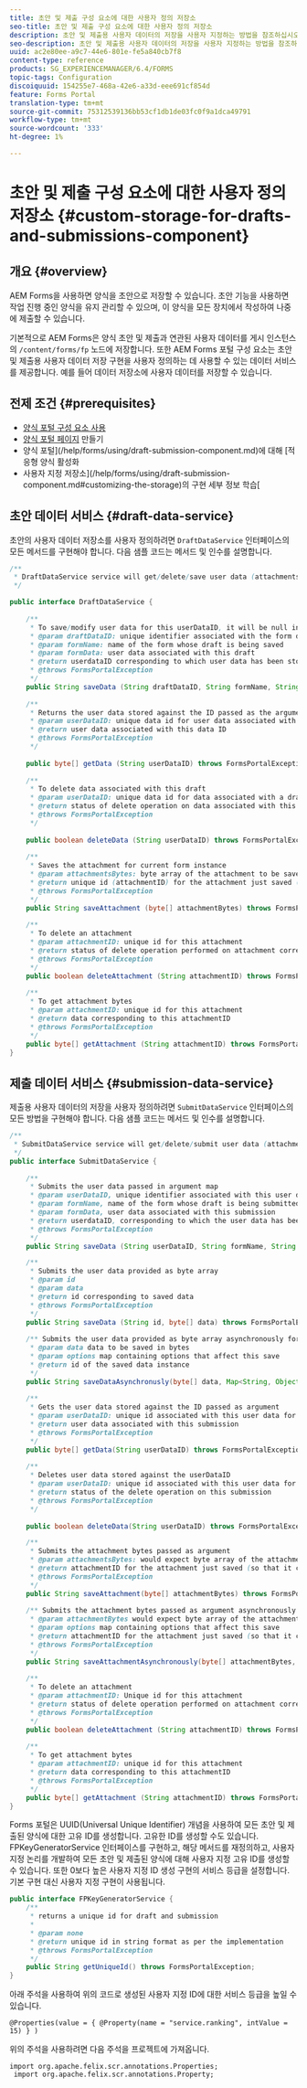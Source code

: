 ```yaml
---
title: 초안 및 제출 구성 요소에 대한 사용자 정의 저장소
seo-title: 초안 및 제출 구성 요소에 대한 사용자 정의 저장소
description: 초안 및 제출용 사용자 데이터의 저장을 사용자 지정하는 방법을 참조하십시오.
seo-description: 초안 및 제출용 사용자 데이터의 저장을 사용자 지정하는 방법을 참조하십시오.
uuid: ac2e80ee-a9c7-44e6-801e-fe5a840cb7f8
content-type: reference
products: SG_EXPERIENCEMANAGER/6.4/FORMS
topic-tags: Configuration
discoiquuid: 154255e7-468a-42e6-a33d-eee691cf854d
feature: Forms Portal
translation-type: tm+mt
source-git-commit: 75312539136bb53cf1db1de03fc0f9a1dca49791
workflow-type: tm+mt
source-wordcount: '333'
ht-degree: 1%

---
```



# 초안 및 제출 구성 요소에 대한 사용자 정의 저장소 {#custom-storage-for-drafts-and-submissions-component}

## 개요 {#overview}

AEM Forms을 사용하면 양식을 초안으로 저장할 수 있습니다. 초안 기능을 사용하면 작업 진행 중인 양식을 유지 관리할 수 있으며, 이 양식을 모든 장치에서 작성하여 나중에 제출할 수 있습니다.

기본적으로 AEM Forms은 양식 초안 및 제출과 연관된 사용자 데이터를 게시 인스턴스의 `/content/forms/fp` 노드에 저장합니다. 또한 AEM Forms 포털 구성 요소는 초안 및 제출용 사용자 데이터 저장 구현을 사용자 정의하는 데 사용할 수 있는 데이터 서비스를 제공합니다. 예를 들어 데이터 저장소에 사용자 데이터를 저장할 수 있습니다.

## 전제 조건  {#prerequisites}

* [양식 포털 구성 요소 사용](/help/forms/using/enabling-forms-portal-components.md)
* [양식 포털 페이지](/help/forms/using/creating-form-portal-page.md) 만들기
* 양식 포털](/help/forms/using/draft-submission-component.md)에 대해 [적응형 양식 활성화
* 사용자 지정 저장소](/help/forms/using/draft-submission-component.md#customizing-the-storage)의 구현 세부 정보 학습[

## 초안 데이터 서비스 {#draft-data-service}

초안의 사용자 데이터 저장소를 사용자 정의하려면 `DraftDataService` 인터페이스의 모든 메서드를 구현해야 합니다. 다음 샘플 코드는 메서드 및 인수를 설명합니다.

```java
/**
 * DraftDataService service will get/delete/save user data (attachments and form data) filled with a draft instance of Form  
 */

public interface DraftDataService {
    
    /**
     * To save/modify user data for this userDataID, it will be null in case of creation 
     * @param draftDataID: unique identifier associated with the form data
     * @param formName: name of the form whose draft is being saved
     * @param formData: user data associated with this draft
     * @return userdataID corresponding to which user data has been stored and which can be used later to retrieve this user data
     * @throws FormsPortalException
     */
    public String saveData (String draftDataID, String formName, String formData) throws FormsPortalException;
     
    /**
     * Returns the user data stored against the ID passed as the argument
     * @param userDataID: unique data id for user data associated with a draft
     * @return user data associated with this data ID
     * @throws FormsPortalException
     */
     
    public byte[] getData (String userDataID) throws FormsPortalException;
     
    /**
     * To delete data associated with this draft
     * @param userDataID: unique data id for data associated with a draft
     * @return status of delete operation on data associated with this draft 
     * @throws FormsPortalException
     */
     
    public boolean deleteData (String userDataID) throws FormsPortalException;
     
    /**
     * Saves the attachment for current form instance
     * @param attachmentsBytes: byte array of the attachment to be saved
     * @return unique id (attachmentID) for the attachment just saved (so that it could be retrieved later)
     * @throws FormsPortalException
     */
    public String saveAttachment (byte[] attachmentBytes) throws FormsPortalException;
     
    /**
     * To delete an attachment
     * @param attachmentID: unique id for this attachment
     * @return status of delete operation performed on attachment corresponding to this attachment ID
     * @throws FormsPortalException
     */
    public boolean deleteAttachment (String attachmentID) throws FormsPortalException;
     
    /**
     * To get attachment bytes
     * @param attachmentID: unique id for this attachment
     * @return data corresponding to this attachmentID
     * @throws FormsPortalException
     */
    public byte[] getAttachment (String attachmentID) throws FormsPortalException;
}
```

## 제출 데이터 서비스 {#submission-data-service}

제출용 사용자 데이터의 저장을 사용자 정의하려면 `SubmitDataService` 인터페이스의 모든 방법을 구현해야 합니다. 다음 샘플 코드는 메서드 및 인수를 설명합니다.

```java
/**
 * SubmitDataService service will get/delete/submit user data (attachments and form data) filled with a submission of Form  
 */
public interface SubmitDataService {
    
    /**
     * Submits the user data passed in argument map
     * @param userDataID, unique identifier associated with this user data
     * @param formName, name of the form whose draft is being submitted
     * @param formData, user data associated with this submission
     * @return userdataID, corresponding to which the user data has been stored and which can be used later to retrieve this data
     * @throws FormsPortalException
     */
    public String saveData (String userDataID, String formName, String formData) throws FormsPortalException;

    /**
     * Submits the user data provided as byte array
     * @param id
     * @param data
     * @return id corresponding to saved data
     * @throws FormsPortalException
     */
    public String saveData (String id, byte[] data) throws FormsPortalException;
    
    /** Submits the user data provided as byte array asynchronously for the user name provided in the options map 
     * @param data data to be saved in bytes
     * @param options map containing options that affect this save
     * @return id of the saved data instance
     */
    public String saveDataAsynchronusly(byte[] data, Map<String, Object> options) throws FormsPortalException; 
     
    /**
     * Gets the user data stored against the ID passed as argument
     * @param userDataID: unique id associated with this user data for this submission
     * @return user data associated with this submission
     * @throws FormsPortalException
     */
    public byte[] getData(String userDataID) throws FormsPortalException;
     
    /**
     * Deletes user data stored against the userDataID
     * @param userDataID: unique id associated with this user data for this submission
     * @return status of the delete operation on this submission
     * @throws FormsPortalException
     */
     
    public boolean deleteData(String userDataID) throws FormsPortalException;

    /**
     * Submits the attachment bytes passed as argument
     * @param attachmentsBytes: would expect byte array of the attachment for this submission
     * @return attachmentID for the attachment just saved (so that it could be retrieved later) 
     * @throws FormsPortalException
     */
    public String saveAttachment(byte[] attachmentBytes) throws FormsPortalException;
    
    /** Submits the attachment bytes passed as argument asynchronously for the user id provided in options map.
     * @param attachmentBytes would expect byte array of the attachment for this submission
     * @param options map containing options that affect this save
     * @return attachmentID for the attachment just saved (so that it could be retrieved later)
     * @throws FormsPortalException
     */
    public String saveAttachmentAsynchronously(byte[] attachmentBytes, Map<String, Object> options) throws FormsPortalException;
 
    /**
     * To delete an attachment
     * @param attachmentID: Unique id for this attachment
     * @return status of delete operation performed on attachment corresponding to this attachment ID
     * @throws FormsPortalException
     */
    public boolean deleteAttachment (String attachmentID) throws FormsPortalException;
     
    /**
     * To get attachment bytes
     * @param attachmentID: unique id for this attachment
     * @return data corresponding to this attachmentID
     * @throws FormsPortalException
     */
    public byte[] getAttachment (String attachmentID) throws FormsPortalException;
}
```

Forms 포털은 UUID(Universal Unique Identifier) 개념을 사용하여 모든 초안 및 제출된 양식에 대한 고유 ID를 생성합니다. 고유한 ID를 생성할 수도 있습니다. FPKeyGeneratorService 인터페이스를 구현하고, 해당 메서드를 재정의하고, 사용자 지정 논리를 개발하여 모든 초안 및 제출된 양식에 대해 사용자 지정 고유 ID를 생성할 수 있습니다. 또한 0보다 높은 사용자 지정 ID 생성 구현의 서비스 등급을 설정합니다. 기본 구현 대신 사용자 지정 구현이 사용됩니다.

```java
public interface FPKeyGeneratorService {
    /**
     * returns a unique id for draft and submission
     *
     * @param none
     * @return unique id in string format as per the implementation
     * @throws FormsPortalException
     */
    public String getUniqueId() throws FormsPortalException;
}
```

아래 주석을 사용하여 위의 코드로 생성된 사용자 지정 ID에 대한 서비스 등급을 높일 수 있습니다.

`@Properties(value = { @Property(name = "service.ranking", intValue = 15) } )`

위의 주석을 사용하려면 다음 주석을 프로젝트에 가져옵니다.

```
import org.apache.felix.scr.annotations.Properties;
 import org.apache.felix.scr.annotations.Property;
```

